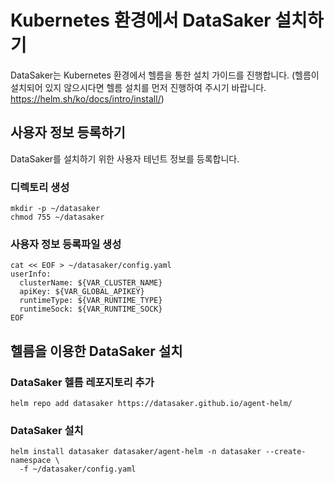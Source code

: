 # Kubernetes 환경에서 DataSaker 설치하기
DataSaker는 Kubernetes 환경에서 헬름을 통한 설치 가이드를 진행합니다. (헬름이 설치되어 있지 않으시다면 헬름 설치를 먼저 진행하여 주시기 바랍니다. https://helm.sh/ko/docs/intro/install/)

## 사용자 정보 등록하기
DataSaker를 설치하기 위한 사용자 테넌트 정보를 등록합니다.

### 디렉토리 생성
```shell
mkdir -p ~/datasaker
chmod 755 ~/datasaker
```
### 사용자 정보 등록파일 생성
```shell
cat << EOF > ~/datasaker/config.yaml
userInfo:
  clusterName: ${VAR_CLUSTER_NAME}
  apiKey: ${VAR_GLOBAL_APIKEY}
  runtimeType: ${VAR_RUNTIME_TYPE}
  runtimeSock: ${VAR_RUNTIME_SOCK}
EOF
```

## 헬름을 이용한 DataSaker 설치
### DataSaker 헬름 레포지토리 추가
```shell
helm repo add datasaker https://datasaker.github.io/agent-helm/
```
<!--
### 데이터세이커 헬름 가져오기
```shell
helm pull datasaker/agent-helm
```
### 압축 해제
```shell
tar -zxvf agent-helm-0.1.0.tgz -C ~/datasaker
```

### DataSaker 설치
```shell
helm install datasaker ~/datasaker/agent-helm -n datasaker --create-namespace \
  -f ~/datasaker/config.yaml
```
-->
### DataSaker 설치
```shell
helm install datasaker datasaker/agent-helm -n datasaker --create-namespace \
  -f ~/datasaker/config.yaml
```
